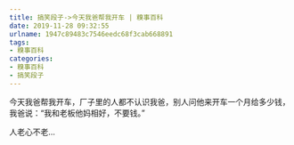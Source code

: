 ```yaml
---
title: 搞笑段子->今天我爸帮我开车 | 糗事百科
date: 2019-11-28 09:32:55
urlname: 1947c89483c7546eedc68f3cab668891
tags: 
- 糗事百科
categories:
- 糗事百科
- 搞笑段子
---
```

今天我爸帮我开车，厂子里的人都不认识我爸，别人问他来开车一个月给多少钱，我爸说：“我和老板他妈相好，不要钱。”

人老心不老…


